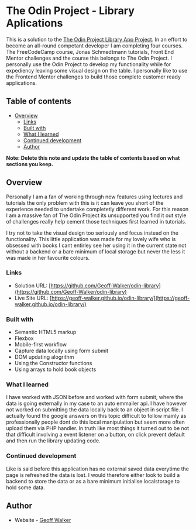# The Odin Project - Library Aplications

This is a solution to the [The Odin Project Library App Project](https://www.theodinproject.com/paths/full-stack-javascript/courses/javascript/lessons/library). In an effort to become an all-round competant developer I am completing four courses.  The FreeCodeCamp course, Jonas Schmedtmann tutorials, Front End Mentor challenges and the course this belongs to The Odin Project.   I personally use the Odin Project to develop my functionality while for expediency leaving some visual design on the table.  I personally like to use the Frontend Mentor challenges to build those complete customer ready applications. 

## Table of contents

- [Overview](#overview)
  - [Links](#links)
  - [Built with](#built-with)
  - [What I learned](#what-i-learned)
  - [Continued development](#continued-development)
  - [Author](#author)


**Note: Delete this note and update the table of contents based on what sections you keep.**

## Overview
Personally I am a fan of working through new features using lectures and tutorials the only problem with this is it can leave you short of the experience needed to undertake completetly different work.  For this reason I am a massive fan of The Odin Project its unsupported you find it out style of challenges really help cement those techniques first learned in tutorials.

I try not to take the visual design too seriously and focus instead on the functionality.  This little application was made for my lovely wife who is obsessed with books I cant entirley see her using it in the current state not without a backend or a bare minimum of local storage but never the less it was made in her favourite colours.

### Links

- Solution URL: [https://github.com/Geoff-Walker/odin-library](https://github.com/Geoff-Walker/odin-library)
- Live Site URL: [https://geoff-walker.github.io/odin-library/](https://geoff-walker.github.io/odin-library/)

### Built with

- Semantic HTML5 markup
- Flexbox
- Mobile-first workflow
- Capture data locally using form submit
- DOM updating alogrithm
- Using the Constructor functions 
- Using arrays to hold book objects

### What I learned
I have worked with JSON before and worked with form submit, where the data is going externally in my case to an auto emmailer api.  I have however not worked on submitting the data locally back to an object in script file.  I actually found the google answers on this topic difficult to follow mainly as professionally people dont do this local manipulation but seem more often upload them via PHP handler.  In truth like most things it turned out to be not that difficult involving a event listener on a button, on click prevent default and then run the library updating code.

### Continued development
Like is said before this application has no external saved data everytime the page is refreshed the data is lost.  I would therefore either look to build a backend to store the data or as a bare minimum initialise localstorage to hold some data.


## Author

- Website - [Geoff Walker](https://www.geoff-walker.io)


